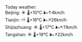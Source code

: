 Today weather:  
Beijing: ☀️   🌡️+10°C 🌬️↑4km/h  
Tianjin: ⛅️  🌡️+16°C 🌬️↗26km/h  
Shijiazhuang: ☀️   🌡️+17°C 🌬️↖11km/h  
Tangshan: ☀️   🌡️+19°C 🌬️↗22km/h  
